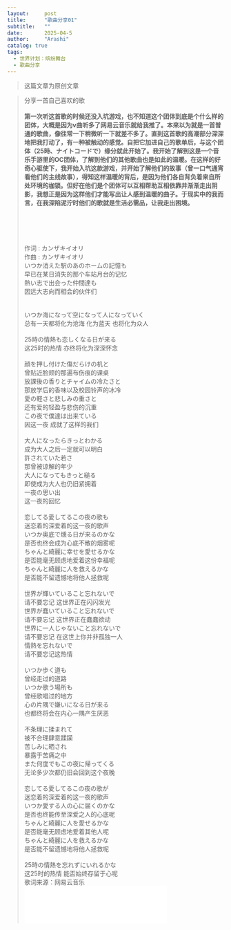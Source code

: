 ```yaml
---
layout:     post
title:      "歌曲分享01"
subtitle:   ""
date:       2025-04-5 
author:     "Arashi"
catalog: true
tags:
  - 世界计划：缤纷舞台
  - 歌曲分享
---
```


> 这篇文章为原创文章

<div>
    <blockquote>分享一首自己喜欢的歌
    <br>
    <br><b>第一次听这首歌的时候还没入坑游戏，也不知道这个团体到底是个什么样的团体，大概是因为v曲听多了网易云音乐就给我推了。本来以为就是一首普通的歌曲，像往常一下稍微听一下就差不多了。直到这首歌的高潮部分深深地把我打动了，有一种被触动的感觉。自把它加进自己的歌单后，与这个团体（25時、ナイトコードで）缘分就此开始了。我开始了解到这是一个音乐手游里的OC团体，了解到他们的其他歌曲也是如此的温暖。在这样的好奇心驱使下，我开始入坑这款游戏，并开始了解他们的故事（曾一口气通宵看他们的主线故事），得知这样温暖的背后，是因为他们各自背负着来自所处环境的枷锁。但好在他们是个团体可以互相帮助互相依靠并渐渐走出阴影，我想正是因为这样他们才能写出让人感到温暖的曲子。于现实中的我而言，在我深陷泥泞时他们的歌就是生活必需品，让我走出困境。
    </b>
<br>
<br>
<br>
<br>
<br>
 <br>
作词 : カンザキイオリ
<br>
作曲 : カンザキイオリ
<br>
いつか消えた駅のあのホームの記憶も
<br>
早已在某日消失的那个车站月台的记忆
<br>
熱い志で出会った仲間達も
<br>
因远大志向而相会的伙伴们
<br>
<br>
<br>
いつか海になって空になって人になっていく
<br>
总有一天都将化为沧海 化为蓝天 也将化为众人
<br>
<br>
25時の情熱も恋しくなる日が来る
<br>
这25时的热情 亦终将化为深深怀念
<br>
<br>
顔を押し付けた傷だらけの机と
<br>
曾贴近脸颊的那遍布伤痕的课桌
<br>
放課後の香りとチャイムの冷たさと
<br>
那放学后的香味以及校园铃声的冰冷
<br>
愛の軽さと悲しみの重さと
<br>
还有爱的轻盈与悲伤的沉重
<br>
この夜で僕達は出来ている
<br>
因这一夜 成就了这样的我们
<br>
<br>
大人になったらきっとわかる
 <br>
成为大人之后一定就可以明白
 <br>
許されていた若さ
 <br>
那曾被谅解的年少
 <br>
大人になってもきっと縋る
 <br>
即使成为大人也仍旧紧拥着
 <br>
一夜の思い出
 <br>
这一夜的回忆
 <br>
 <br>
恋してる愛してるこの夜の歌も
 <br>
迷恋着的深爱着的这一夜的歌声
 <br>
いつか奥底で燻る日が来るのかな
 <br>
是否也终会成为心底不散的烟雾呢
 <br>
ちゃんと綺麗に幸せを愛せるかな
 <br>
是否能毫无顾虑地爱着这份幸福呢
 <br>
ちゃんと綺麗に人を救えるかな
 <br>
是否能不留遗憾地将他人拯救呢
 <br>
 <br>
世界が輝いていること忘れないで
 <br>
请不要忘记 这世界正在闪闪发光
 <br>
世界が蠢いていること忘れないで
 <br>
请不要忘记 这世界正在蠢蠢欲动
 <br>
世界に一人じゃないこと忘れないで
 <br>
请不要忘记 在这世上你并非孤独一人
 <br>
情熱を忘れないで
 <br>
请不要忘记这热情
 <br>
 <br>
いつか歩く道も
 <br>
曾经走过的道路
 <br>
いつか歌う場所も
 <br>
曾经歌唱过的地方
 <br>
心の片隅で嫌いになる日が来る
 <br>
也都终将会在内心一隅产生厌恶
 <br>
 <br>
不条理に揉まれて
 <br>
被不合理肆意蹂躏
 <br>
苦しみに晒され
 <br>
暴露于苦痛之中
 <br>
また何度でもこの夜に帰ってくる
 <br>
无论多少次都仍旧会回到这个夜晚
 <br>
 <br>
恋してる愛してるこの夜の歌が
 <br>
迷恋着的深爱着的这一夜的歌声
 <br>
いつか愛する人の心に届くのかな
 <br>
是否也终能传至深爱之人的心底呢
 <br>
ちゃんと綺麗に人を愛せるかな
 <br>
是否能毫无顾虑地爱着其他人呢
 <br>
ちゃんと綺麗に人を救えるかな
 <br>
是否能不留遗憾地将他人拯救呢
 <br>
 <br>
25時の情熱を忘れずにいれるかな
 <br>
这25时的热情 能否始终存留于心呢
<br>
歌词来源：网易云音乐
<br>
<iframe frameborder="no" border="0" marginwidth="0" marginheight="0" width=330 height=86 src="//music.163.com/outchain/player?type=2&id=2114394281&auto=0&height=66"></iframe>
<b>
</b>






